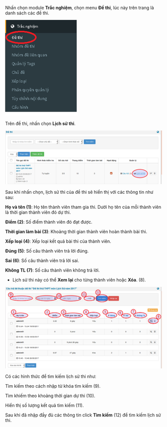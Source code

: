 Nhấn chọn module **Trắc nghiệm**, chọn menu **Đề thi**, lúc này trên trang là danh sách các đề thi.

![](../images/test/lich-su-thi-3.png) 

Trên đề thi, nhấn chọn **Lịch sử thi**.

![](../images/test/lich-su-thi-1.png) 

Sau khi nhấn chọn, lịch sử thi của đề thi sẽ hiển thị với các thông tin như sau:

**Họ và tên (1)**: Họ tên thành viên tham gia thi. Dưới họ tên của mỗi thành viên là thời gian thành viên đó dự thi.

**Điểm (2)**: Số điểm thành viên đó đạt được.

**Thời gian làm bài (3)**: Khoảng thời gian thành viên hoàn thành bài thi.

**Xếp loại (4)**: Xếp loại kết quả bài thi của thành viên.

**Đúng (5)**: Số câu thành viên trả lời đúng.

**Sai (6)**: Số câu thành viên trả lời sai.

**Không TL (7)**: Số câu thành viên không trả lời.

- Lịch sử thi này có thể **Xem lại** cho từng thành viên hoặc **Xóa**. (8).

![](../images/test/lich-su-thi-2.png)

Có các hình thức để tìm kiếm lịch sử thi như: 

Tìm kiếm theo cách nhập từ khóa tìm kiếm (9).

Tìm khiếm theo khoảng thời gian dự thi (10).

Hiển thị số lượng kết quả tìm kiếm (11). 

Sau khi đã nhập đầy đủ các thông tin click **Tìm kiếm** (12) để tìm kiếm lịch sử thi. 
